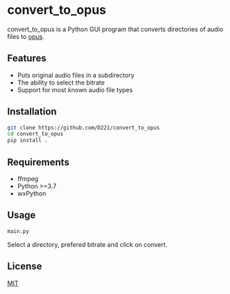 # convert_to_opus
convert_to_opus is a Python GUI program that converts directories of audio files to [opus](https://opus-codec.org/).

## Features
- Puts original audio files in a subdirectory
- The ability to select the bitrate
- Support for most known audio file types
## Installation

```bash
git clone https://github.com/D221/convert_to_opus
cd convert_to_opus
pip install .
```

## Requirements
- ffmpeg
- Python >=3.7
- wxPython

## Usage
```bash
main.py
```
Select a directory, prefered bitrate and click on convert.
## License
[MIT](https://choosealicense.com/licenses/mit/)